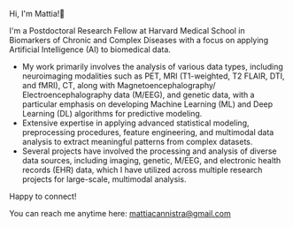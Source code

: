 Hi, I'm Mattia!👋

I'm a Postdoctoral Research Fellow at Harvard Medical School in Biomarkers of Chronic and Complex Diseases with a focus on applying Artificial Intelligence (AI) to biomedical data. 
- My work primarily involves the analysis of various data types, including neuroimaging modalities such as PET, MRI (T1-weighted, T2 FLAIR, DTI, and fMRI), CT, along with Magnetoencephalography/ Electroencephalography data (M/EEG), and genetic data, with a particular emphasis on developing Machine Learning (ML) and Deep Learning (DL) algorithms for predictive modeling. 
- Extensive expertise in applying advanced statistical modeling, preprocessing procedures, feature engineering, and multimodal data analysis to extract meaningful patterns from complex datasets.
- Several projects have involved the processing and analysis of diverse data sources, including imaging, genetic, M/EEG, and electronic health records (EHR) data, which I have utilized across multiple research projects for large-scale, multimodal analysis.

Happy to connect!

You can reach me anytime here: mattiacannistra@gmail.com


